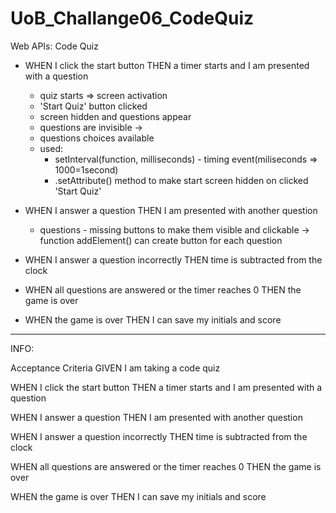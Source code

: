 # UoB_Challange06_CodeQuiz
 Web APIs: Code Quiz



* WHEN I click the start button THEN a timer starts and I am presented with a question
    - quiz starts => screen activation
    - 'Start Quiz' button clicked
    - screen hidden and questions appear
    - questions are invisible -> <div id="questions" class="hide">
    - questions choices available
    - used:
        - setInterval(function, milliseconds) -  timing event(miliseconds => 1000=1second)
        - .setAttribute() method to make start screen hidden on clicked 'Start Quiz'
        
* WHEN I answer a question THEN I am presented with another question
    - questions - missing buttons to make them visible and clickable -> function addElement() can create button for each question

* WHEN I answer a question incorrectly THEN time is subtracted from the clock


* WHEN all questions are answered or the timer reaches 0 THEN the game is over

* WHEN the game is over THEN I can save my initials and score

















--------------------------------------------------------------

INFO:

Acceptance Criteria
GIVEN I am taking a code quiz

WHEN I click the start button
THEN a timer starts and I am presented with a question

WHEN I answer a question
THEN I am presented with another question

WHEN I answer a question incorrectly
THEN time is subtracted from the clock

WHEN all questions are answered or the timer reaches 0
THEN the game is over

WHEN the game is over
THEN I can save my initials and score